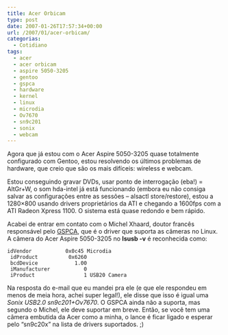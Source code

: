 ```yaml
---
title: Acer Orbicam
type: post
date: 2007-01-26T17:57:34+00:00
url: /2007/01/acer-orbicam/
categorias:
  - Cotidiano
tags:
  - acer
  - acer orbicam
  - aspire 5050-3205
  - gentoo
  - gspca
  - hardware
  - kernel
  - linux
  - microdia
  - Ov7670
  - sn9c201
  - sonix
  - webcam
---
```


Agora que já estou com o Acer Aspire 5050-3205 quase totalmente configurado com Gentoo, estou resolvendo os últimos problemas de hardware, que creio que são os mais difíceis: wireless e webcam.

Estou conseguindo gravar DVDs, usar ponto de interrogação (eba!) = AltGr+W, o som hda-intel já está funcionando (embora eu não consiga salvar as configurações entre as sessões – alsactl store/restore), estou a 1280×800 usando drivers proprietários da ATI e chegando a 1600fps com a ATI Radeon Xpress 1100. O sistema está quase redondo e bem rápido.

Acabei de entrar em contato com o Michel Xhaard, doutor francês responsável pelo [GSPCA][1], que é o driver que suporta as câmeras no Linux. A câmera do Acer Aspire 5050-3205 no **lsusb -v** é reconhecida como:

```
idVendor           0x0c45 Microdia
 idProduct          0x6260
 bcdDevice            1.00
 iManufacturer           0
 iProduct                1 USB20 Camera
```

Na resposta do e-mail que eu mandei pra ele (e que ele respondeu em menos de meia hora, achei super legal!), ele disse que isso é igual uma _Sonix USB2.0 sn9c201+Ov7670_. O GSPCA ainda não a suporta, mas segundo o Michel, ele deve suportar em breve. Então, se você tem uma câmera embutida da Acer como a minha, o lance é ficar ligado e esperar pelo “sn9c20x” na lista de drivers suportados. ;)

[1]: http://mxhaard.free.fr/download.html
